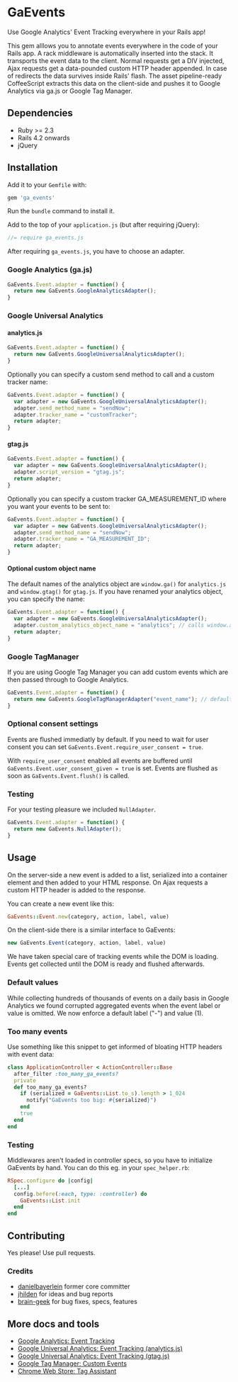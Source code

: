 # GaEvents

Use Google Analytics' Event Tracking everywhere in your Rails app!

This gem alllows you to annotate events everywhere in the code of your Rails
app.
A rack middleware is automatically inserted into the stack. It transports
the event data to the client. Normal requests get a DIV injected, Ajax requests
get a data-pounded custom HTTP header appended. In case of redirects the data
survives inside Rails' flash.
The asset pipeline-ready CoffeeScript extracts this data on the client-side and
pushes it to Google Analytics via ga.js or Google Tag Manager.

## Dependencies

* Ruby >= 2.3
* Rails 4.2 onwards
* jQuery

## Installation

Add it to your `Gemfile` with:

```ruby
gem 'ga_events'
```

Run the `bundle` command to install it.

Add to the top of your `application.js` (but after requiring jQuery):

```javascript
//= require ga_events.js
```

After requiring `ga_events.js`, you have to choose an adapter.

### Google Analytics (ga.js)

```javascript
GaEvents.Event.adapter = function() {
  return new GaEvents.GoogleAnalyticsAdapter();
}
```

### Google Universal Analytics

#### analytics.js

```javascript
GaEvents.Event.adapter = function() {
  return new GaEvents.GoogleUniversalAnalyticsAdapter();
}
```

Optionally you can specify a custom send method to call and a custom tracker
name:

```javascript
GaEvents.Event.adapter = function() {
  var adapter = new GaEvents.GoogleUniversalAnalyticsAdapter();
  adapter.send_method_name = "sendNow";
  adapter.tracker_name = "customTracker";
  return adapter;
}
```

#### gtag.js

```javascript
GaEvents.Event.adapter = function() {
  var adapter = new GaEvents.GoogleUniversalAnalyticsAdapter();
  adapter.script_version = "gtag.js";
  return adapter;
}
```

Optionally you can specify a custom tracker GA_MEASUREMENT_ID where you want
your events to be sent to:

```javascript
GaEvents.Event.adapter = function() {
  var adapter = new GaEvents.GoogleUniversalAnalyticsAdapter();
  adapter.send_method_name = "sendNow";
  adapter.tracker_name = "GA_MEASUREMENT_ID";
  return adapter;
}
```

#### Optional custom object name

The default names of the analytics object are `window.ga()` for `analytics.js`
and `window.gtag()` for `gtag.js`. If you have renamed your analytics object,
you can specify the name:

```javascript
GaEvents.Event.adapter = function() {
  var adapter = new GaEvents.GoogleUniversalAnalyticsAdapter();
  adapter.custom_analytics_object_name = "analytics"; // calls window.analytics()
  return adapter;
}
```

### Google TagManager

If you are using Google Tag Manager you can add custom events which are then
passed through to Google Analytics.

```javascript
GaEvents.Event.adapter = function() {
  return new GaEvents.GoogleTagManagerAdapter("event_name"); // defaults to ga_event
}
```

### Optional consent settings

Events are flushed immediatly by default. If you need to wait for user consent
you can set `GaEvents.Event.require_user_consent = true`.

With `require_user_consent` enabled all events are buffered until
`GaEvents.Event.user_consent_given = true` is set. Events are flushed as soon
as `GaEvents.Event.flush()` is called.

### Testing

For your testing pleasure we included `NullAdapter`.

```javascript
GaEvents.Event.adapter = function() {
  return new GaEvents.NullAdapter();
}
```

## Usage

On the server-side a new event is added to a list, serialized into a container
element and then added to your HTML response. On Ajax requests a custom
HTTP header is added to the response.

You can create a new event like this:

```ruby
GaEvents::Event.new(category, action, label, value)
```

On the client-side there is a similar interface to GaEvents:

```javascript
new GaEvents.Event(category, action, label, value)
```

We have taken special care of tracking events while the DOM is loading.
Events get collected until the DOM is ready and flushed afterwards.

### Default values

While collecting hundreds of thousands of events on a daily basis in
Google Analytics we found corrupted aggregated events when the event label or
value is omitted. We now enforce a default label ("-") and value (1).

### Too many events

Use something like this snippet to get informed of bloating HTTP headers with
event data:

```ruby
class ApplicationController < ActionController::Base
  after_filter :too_many_ga_events?
  private
  def too_many_ga_events?
    if (serialized = GaEvents::List.to_s).length > 1_024
      notify("GaEvents too big: #{serialized}")
    end
    true
  end
end
```

### Testing

Middlewares aren't loaded in controller specs, so you have to initialize
GaEvents by hand. You can do this eg. in your `spec_helper.rb`:

```ruby
RSpec.configure do |config|
  [...]
  config.before(:each, type: :controller) do
    GaEvents::List.init
  end
end
```

## Contributing

Yes please! Use pull requests.

### Credits

* [danielbayerlein](https://github.com/danielbayerlein) former core committer
* [jhilden](https://github.com/jhilden) for ideas and bug reports
* [brain-geek](https://github.com/brain-geek) for bug fixes, specs, features

## More docs and tools

* [Google Analytics: Event Tracking](https://developers.google.com/analytics/devguides/collection/gajs/eventTrackerGuide)
* [Google Universal Analytics: Event Tracking (analytics.js)](https://developers.google.com/analytics/devguides/collection/analyticsjs/events)
* [Google Universal Analytics: Event Tracking (gtag.js)](https://developers.google.com/analytics/devguides/collection/gtagjs/events)
* [Google Tag Manager: Custom Events](http://support.google.com/tagmanager/answer/2574372#GoogleAnalytics)
* [Chrome Web Store: Tag Assistant](https://chrome.google.com/webstore/detail/tag-assistant-legacy-by-g/kejbdjndbnbjgmefkgdddjlbokphdefk)
